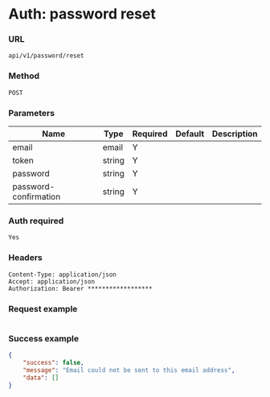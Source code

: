 # Auth: password reset

### URL
```text
api/v1/password/reset
```

### Method
```text
POST
```

### Parameters

| Name                  | Type   | Required | Default | Description |
|-----------------------|--------|----------|---------|-------------|
| email                 | email  | Y        |         |             |
| token                 | string | Y        |         |             |
| password              | string | Y        |         |             |
| password-confirmation | string | Y        |         |             |

### Auth required
```text
Yes
```

### Headers
```text
Content-Type: application/json
Accept: application/json
Authorization: Bearer ******************
```

### Request example

```json

```

### Success example

```json
{
    "success": false,
    "message": "Email could not be sent to this email address",
    "data": []
}
```



